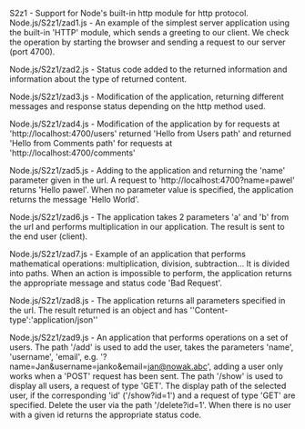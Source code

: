 S2z1 - Support for Node's built-in http module for http protocol.
Node.js/S2z1/zad1.js - An example of the simplest server application using the built-in 'HTTP' module, which sends a greeting to our client. We check the operation by starting the browser and sending a request to our server (port 4700).

Node.js/S2z1/zad2.js - Status code added to the returned information and information about the type of returned content.

Node.js/S2z1/zad3.js - Modification of the application, returning different messages and response status depending on the http method used.

Node.js/S2z1/zad4.js - Modification of the application by for requests at 'http://localhost:4700/users' returned 'Hello from Users path' and returned 'Hello from Comments path' for requests at 'http://localhost:4700/comments'

Node.js/S2z1/zad5.js - Adding to the application and returning the 'name' parameter given in the url. A request to 'http://localhost:4700?name=pawel' returns 'Hello pawel'. When no parameter value is specified, the application returns the message 'Hello World'.

Node.js/S2z1/zad6.js - The application takes 2 parameters 'a' and 'b' from the url and performs multiplication in our application. The result is sent to the end user (client).

Node.js/S2z1/zad7.js - Example of an application that performs mathematical operations: multiplication, division, subtraction... It is divided into paths. When an action is impossible to perform, the application returns the appropriate message and status code 'Bad Request'.

Node.js/S2z1/zad8.js - The application returns all parameters specified in the url. The result returned is an object and has ''Content-type':'application/json''

Node.js/S2z1/zad9.js - An application that performs operations on a set of users. The path '/add' is used to add the user, takes the parameters 'name', 'username', 'email', e.g. '?name=Jan&username=janko&email=jan@nowak.abc', adding a user only works when a 'POST' request has been sent. The path '/show' is used to display all users, a request of type 'GET'. The display path of the selected user, if the corresponding 'id' ('/show?id=1') and a request of type 'GET' are specified. Delete the user via the path '/delete?id=1'. When there is no user with a given id returns the appropriate status code.
